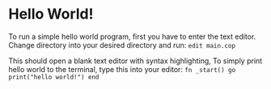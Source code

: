 # Hello World!

To run a simple hello world program, first you have to enter the text editor. Change directory into your desired directory and run:
`edit main.cop`

This should open a blank text editor with syntax highlighting, To simply print hello world to the terminal, type this into your editor:
`fn _start() go print("hello world!") end`
